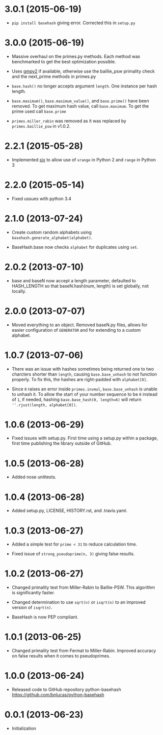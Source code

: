 3.0.1 (2015-06-19)
==================

- `pip install basehash` giving error. Corrected this in `setup.py`

3.0.0 (2015-06-19)
==================

- Massive overhaul on the primes.py methods. Each method was benchmarked to
  get the best optimization possible.

- Uses [gmpy2](https://gmpy2.readthedocs.org/) if available, otherwise use the 
  baillie_psw primality check and the next_prime methods in primes.py

- `base.hash()` no longer accepts argument `length`. One instance per hash length.

- `base.maximum()`, `base.maximum_value()`, and `base.prime()` have been
  removed. To get maximum hash value, call `base.maximum`. To get the prime used
  call `base.prime`

- `primes.miller_rabin` was removed as it was replaced by `primes.baillie_psw`
  in v1.0.2.

2.2.1 (2015-05-28)
==================

- Implemented [six](https://bitbucket.org/gutworth/six) to allow use of `xrange`
  in Python 2 and `range` in Python 3

2.2.0 (2015-05-14)
==================

- Fixed ussues with python 3.4

2.1.0 (2013-07-24)
==================

- Create custom random alphabets using `basehash.generate_alphabet(alphabet)`.

- BaseHash.base now checks `alphabet` for duplicates using `set`.

2.0.2 (2013-07-10)
==================

- base and baseN now accept a length parameter, defaulted to HASH_LENGTH so that
  baseN.hash(num, length) is set globally, not locally.

2.0.0 (2013-07-07)
==================

- Moved everything to an object. Removed baseN.py files, allows for easier
  configuration of `GENERATOR` and for extending to a custom alphabet.

1.0.7 (2013-07-06)
==================

- There was an issue with hashes sometimes being returned one to two charcters
  shorter than `length`, causing `base.base_unhash` to not function properly. To
  fix this, the hashes are right-padded with `alphabet[0]`.

- Since `0` raises an error inside `primes.invmul`, `base.base_unhash` is unable
  to unhash it. To allow the start of your number sequence to be `0` instead of
  `1`, if needed, hashing `base.base_hash(0, length=6)` will return
  `''.rjust(length, alphabet[0])`.

1.0.6 (2013-06-29)
==================

- Fixed issues with setup.py. First time using a setup.py within a package,
  first time publishing the library outside of GitHub.

1.0.5 (2013-06-28)
==================

- Added nose unittests.

1.0.4 (2013-06-28)
==================

- Added setup.py, LICENSE, HISTORY.rst, and .travis.yaml.

1.0.3 (2013-06-27)
==================

- Added a simple test for `prime < 31` to reduce calculation time.

- Fixed issue of `strong_pseudoprime(n, 3)` giving false results.

1.0.2 (2013-06-27)
==================

- Changed primality test from Miller-Rabin to Baillie-PSW. This algorithm is
  significantly faster.

- Changed determination to use `sqrt(n)` or `isqrt(n)` to an improved version of
  `isqrt(n)`.

- BaseHash is now PEP compliant.

1.0.1 (2013-06-25)
==================

- Changed primality test from Fermat to Miller-Rabin. Improved accuracy on false
  results when it comes to pseudoprimes.

1.0.0 (2013-06-24)
==================

- Released code to GitHub repository python-basehash
  https://github.com/bnlucas/python-basehash

0.0.1 (2013-06-23)
==================

- Initialization
